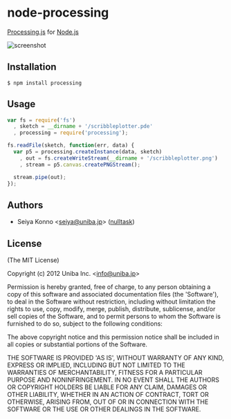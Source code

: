 
# node-processing

  [Processing.js](http://processingjs.org/) for [Node.js](http://nodejs.org)

![screenshot](http://cl.ly/1R1L2S2n190c0L2j1I32/node-processing.png)

## Installation

```
$ npm install processing
```

## Usage

```javascript
var fs = require('fs')
  , sketch = __dirname + '/scribbleplotter.pde'
  , processing = require('processing');

fs.readFile(sketch, function(err, data) {
  var p5 = processing.createInstance(data, sketch)
    , out = fs.createWriteStream(__dirname + '/scribbleplotter.png')
    , stream = p5.canvas.createPNGStream();

  stream.pipe(out);
});
```

## Authors

  - Seiya Konno &lt;seiya@uniba.jp&gt; ([nulltask](https://github.com/nulltask))

## License

(The MIT License)

Copyright (c) 2012 Uniba Inc. &lt;info@uniba.jp&gt;

Permission is hereby granted, free of charge, to any person obtaining
a copy of this software and associated documentation files (the
'Software'), to deal in the Software without restriction, including
without limitation the rights to use, copy, modify, merge, publish,
distribute, sublicense, and/or sell copies of the Software, and to
permit persons to whom the Software is furnished to do so, subject to
the following conditions:

The above copyright notice and this permission notice shall be
included in all copies or substantial portions of the Software.

THE SOFTWARE IS PROVIDED 'AS IS', WITHOUT WARRANTY OF ANY KIND,
EXPRESS OR IMPLIED, INCLUDING BUT NOT LIMITED TO THE WARRANTIES OF
MERCHANTABILITY, FITNESS FOR A PARTICULAR PURPOSE AND NONINFRINGEMENT.
IN NO EVENT SHALL THE AUTHORS OR COPYRIGHT HOLDERS BE LIABLE FOR ANY
CLAIM, DAMAGES OR OTHER LIABILITY, WHETHER IN AN ACTION OF CONTRACT,
TORT OR OTHERWISE, ARISING FROM, OUT OF OR IN CONNECTION WITH THE
SOFTWARE OR THE USE OR OTHER DEALINGS IN THE SOFTWARE.
